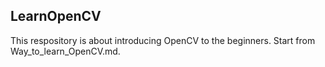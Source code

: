 ## LearnOpenCV
This respository is about introducing OpenCV to the beginners.
Start from Way_to_learn_OpenCV.md.
